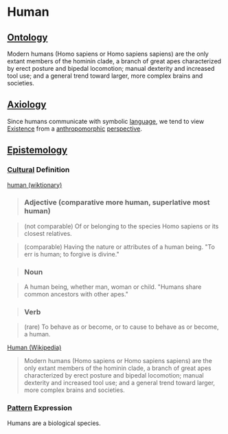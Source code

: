 # Human

## [Ontology](./ontology.md)

Modern humans (Homo sapiens or Homo sapiens sapiens) are the only extant members of the hominin clade, a branch of great apes characterized by erect posture and bipedal locomotion; manual dexterity and increased tool use; and a general trend toward larger, more complex brains and societies.

## [Axiology](./axiology.md)

Since humans communicate with symbolic [language](./language.md), we tend to view [Existence](./existence.md) from a [anthropomorphic](./anthropomorphism.md) [perspective](./perspective.md).

## [Epistemology](./epistemology.md)

### [Cultural](./culture.md) Definition

<a href="http://en.wiktionary.org/wiki/human" target="_blank">human (wiktionary)</a>

> ### Adjective (comparative more human, superlative most human)

> (not comparable) Of or belonging to the species Homo sapiens or its closest relatives.

> (comparable) Having the nature or attributes of a human being. "To err is human; to forgive is divine."

> ### Noun

> A human being, whether man, woman or child. "Humans share common ancestors with other apes."

> ### Verb

> (rare) To behave as or become, or to cause to behave as or become, a human.

<a href="https://en.wikipedia.org/wiki/Human" target="_blank">Human (Wikipedia)</a>

> Modern humans (Homo sapiens or Homo sapiens sapiens) are the only extant members of the hominin clade, a branch of great apes characterized by erect posture and bipedal locomotion; manual dexterity and increased tool use; and a general trend toward larger, more complex brains and societies.

### [Pattern](./pattern.md) Expression

Humans are a biological species.
